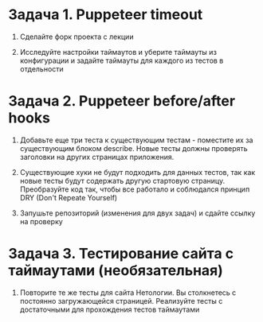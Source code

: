 # Задача 1. Puppeteer timeout
1. Сделайте форк проекта с лекции

2. Исследуйте настройки таймаутов и уберите таймауты из конфигурации и задайте таймауты для каждого из тестов в отдельности
# Задача 2. Puppeteer before/after hooks
1. Добавьте еще три теста к существующим тестам - поместите их за существующим блоком describe. Новые тесты должны проверять заголовки на других страницах приложения.

2. Существующие хуки не будут подходить для данных тестов, так как новые тесты будут содержать другую стартовую страницу. Преобразуйте код так, чтобы все работало и соблюдался принцип DRY (Don't Repeate Yourself)

3. Запушьте репозиторий (изменения для двух задач) и сдайте ссылку на проверку
# Задача 3. Тестирование сайта с таймаутами (необязательная)
1. Повторите те же тесты для сайта Нетологии. Вы столкнетесь с постоянно загружающейся страницей. Реализуйте тесты с достаточными для прохождения тестов таймаутами

